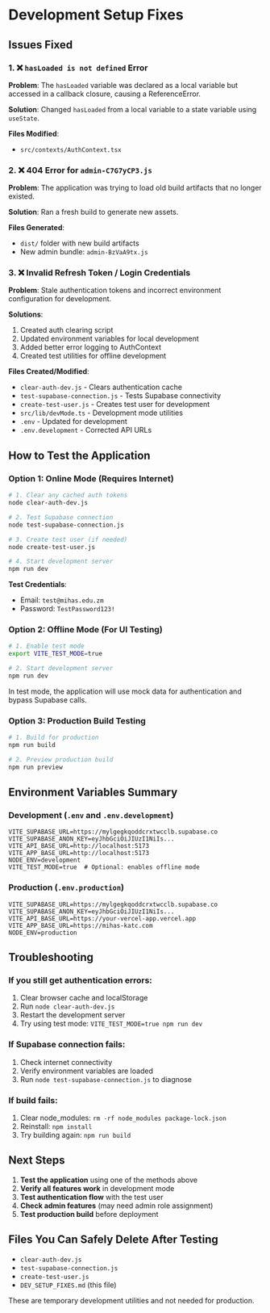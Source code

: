 # Development Setup Fixes

## Issues Fixed

### 1. ❌ `hasLoaded is not defined` Error
**Problem**: The `hasLoaded` variable was declared as a local variable but accessed in a callback closure, causing a ReferenceError.

**Solution**: Changed `hasLoaded` from a local variable to a state variable using `useState`.

**Files Modified**:
- `src/contexts/AuthContext.tsx`

### 2. ❌ 404 Error for `admin-C7G7yCP3.js`
**Problem**: The application was trying to load old build artifacts that no longer existed.

**Solution**: Ran a fresh build to generate new assets.

**Files Generated**:
- `dist/` folder with new build artifacts
- New admin bundle: `admin-BzVaA9tx.js`

### 3. ❌ Invalid Refresh Token / Login Credentials
**Problem**: Stale authentication tokens and incorrect environment configuration for development.

**Solutions**:
1. Created auth clearing script
2. Updated environment variables for local development
3. Added better error logging to AuthContext
4. Created test utilities for offline development

**Files Created/Modified**:
- `clear-auth-dev.js` - Clears authentication cache
- `test-supabase-connection.js` - Tests Supabase connectivity
- `create-test-user.js` - Creates test user for development
- `src/lib/devMode.ts` - Development mode utilities
- `.env` - Updated for development
- `.env.development` - Corrected API URLs

## How to Test the Application

### Option 1: Online Mode (Requires Internet)
```bash
# 1. Clear any cached auth tokens
node clear-auth-dev.js

# 2. Test Supabase connection
node test-supabase-connection.js

# 3. Create test user (if needed)
node create-test-user.js

# 4. Start development server
npm run dev
```

**Test Credentials**:
- Email: `test@mihas.edu.zm`
- Password: `TestPassword123!`

### Option 2: Offline Mode (For UI Testing)
```bash
# 1. Enable test mode
export VITE_TEST_MODE=true

# 2. Start development server
npm run dev
```

In test mode, the application will use mock data for authentication and bypass Supabase calls.

### Option 3: Production Build Testing
```bash
# 1. Build for production
npm run build

# 2. Preview production build
npm run preview
```

## Environment Variables Summary

### Development (`.env` and `.env.development`)
```env
VITE_SUPABASE_URL=https://mylgegkqoddcrxtwcclb.supabase.co
VITE_SUPABASE_ANON_KEY=eyJhbGciOiJIUzI1NiIs...
VITE_API_BASE_URL=http://localhost:5173
VITE_APP_BASE_URL=http://localhost:5173
NODE_ENV=development
VITE_TEST_MODE=true  # Optional: enables offline mode
```

### Production (`.env.production`)
```env
VITE_SUPABASE_URL=https://mylgegkqoddcrxtwcclb.supabase.co
VITE_SUPABASE_ANON_KEY=eyJhbGciOiJIUzI1NiIs...
VITE_API_BASE_URL=https://your-vercel-app.vercel.app
VITE_APP_BASE_URL=https://mihas-katc.com
NODE_ENV=production
```

## Troubleshooting

### If you still get authentication errors:
1. Clear browser cache and localStorage
2. Run `node clear-auth-dev.js`
3. Restart the development server
4. Try using test mode: `VITE_TEST_MODE=true npm run dev`

### If Supabase connection fails:
1. Check internet connectivity
2. Verify environment variables are loaded
3. Run `node test-supabase-connection.js` to diagnose

### If build fails:
1. Clear node_modules: `rm -rf node_modules package-lock.json`
2. Reinstall: `npm install`
3. Try building again: `npm run build`

## Next Steps

1. **Test the application** using one of the methods above
2. **Verify all features work** in development mode
3. **Test authentication flow** with the test user
4. **Check admin features** (may need admin role assignment)
5. **Test production build** before deployment

## Files You Can Safely Delete After Testing

- `clear-auth-dev.js`
- `test-supabase-connection.js`
- `create-test-user.js`
- `DEV_SETUP_FIXES.md` (this file)

These are temporary development utilities and not needed for production.
